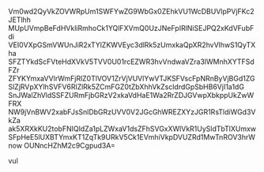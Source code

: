 Vm0wd2QyVkZOVWRpUm1SWFYwZG9WbGx0ZEhkVU1WcDBUVlpPVjFKc2JETlhh
MUpUVmpBeFdHVkliRmhoCk1YQlFXVmQ0UzJNeFpIRlNiSEJPQ2xKdVFubFdi
VEI0VXpGSmVWUnJiR2xTYlZKWVEyc3dlRk5zUmxkaQpXR2hvVlhwS1QyTXha
SFZTYkdScFVteHdXVkV5TVV0U01rcEZWR3hvVndwaVZra3lWMnhXYTFSdFZr
ZFYKYmxaVVlrWmFjRlZ0TlVOV1ZrVjVUVlYwVTJKSFVscFpNRnByVjBGd1ZG
SlZjRVpXYlhSVFV6RlZlRk5ZCmFGZ0tZbXhhVkZscldrdGpSbHB6VjI1a1dG
SnJWalZhVldSSFZURmFjbGRzV2xkaVdHaE1Wa2RrZDJGVwpXbkppUkZwWFRX
NW9jVnBWV2xabFJsSnlDbGRzUVV0V2JGcGhWREZXYzJGR1RsTldiWGd3VkZa
ak5XRXkKU2tobFNIQldZa1pLZWxaV1dsZFhSVGxXWlVkR1UySldTbTlXUmxw
SFpHeE5lUXBTYmxKT1ZqTk9URkV5Ck1EVmhiVkpDVUZRd1MwTnROV3hrWnow
OUNncHZhM2c9Cgpud3A=

vul